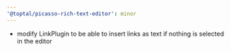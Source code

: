 ```yaml
---
'@toptal/picasso-rich-text-editor': minor
---
```


- modify LinkPlugin to be able to insert links as text if nothing is selected in the editor
